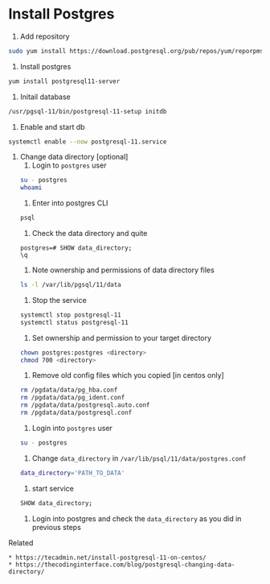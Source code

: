 # Install Postgres
1. Add repository
```bash
sudo yum install https://download.postgresql.org/pub/repos/yum/reporpms/EL-7-x86_64/pgdg-redhat-repo-latest.noarch.rpm
```

1. Install postgres
```bash
yum install postgresql11-server
```
1. Initail database
```bash
/usr/pgsql-11/bin/postgresql-11-setup initdb
```
1. Enable and start db
```bash
systemctl enable --now postgresql-11.service
```
1. Change data directory [optional]
	1. Login to ```postgres``` user
	```bash
	su - postgres
	whoami
	```
	1. Enter into postgres CLI
	```bash
	psql
	```
	1. Check the data directory and quite
	```postgres
	postgres=# SHOW data_directory;
	\q
	```
	1. Note ownership and permissions of data directory files
	```bash
	ls -l /var/lib/pgsql/11/data
	```
	1. Stop the service
	```bash
	systemctl stop postgresql-11
	systemctl status postgresql-11
	```
	1. Set ownership and permission to your target directory
	```bash
	chown postgres:postgres <directory>
	chmod 700 <directory>
	```
	1. Remove old config files which you copied [in centos only]
	```bash
	rm /pgdata/data/pg_hba.conf
	rm /pgdata/data/pg_ident.conf 
	rm /pgdata/data/postgresql.auto.conf 
	rm /pgdata/data/postgresql.conf
	```
	1. Login into ```postgres``` user
	```bash
	su - postgres
	```
	1. Change ```data_directory``` in ```/var/lib/psql/11/data/postgres.conf```
	```bash
	data_directory='PATH_TO_DATA'
	```
	1. start service
	```bash
	SHOW data_directory;
	```
	1. Login into postgres and check the ```data_directory``` as you did in previous steps
	

Related
```
* https://tecadmin.net/install-postgresql-11-on-centos/
* https://thecodinginterface.com/blog/postgresql-changing-data-directory/
```
